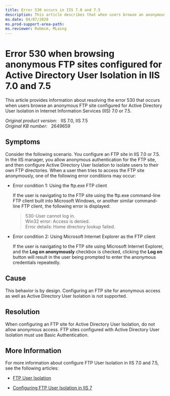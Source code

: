 ```yaml
---
title: Error 530 occurs in IIS 7.0 and 7.5
description: This article describes that when users browse an anonymous FTP site configured for Active Directory User Isolation in IIS 7.0 and 7.5, error 530 occurs.
ms.date: 04/07/2020
ms.prod-support-area-path: 
ms.reviewer: Robmcm, MLaing
---
```

# Error 530 when browsing anonymous FTP sites configured for Active Directory User Isolation in IIS 7.0 and 7.5

This article provides information about resolving the error 530 that occurs when users browse an anonymous FTP site configured for Active Directory User Isolation in Internet Information Services (IIS) 7.0 or 7.5.

_Original product version:_ &nbsp; IIS 7.0, IIS 7.5  
_Original KB number:_ &nbsp; 2649659

## Symptoms

Consider the following scenario. You configure an FTP site in IIS 7.0 or 7.5. In the IIS manager, you allow anonymous authentication for the FTP site, and then configure Active Directory User Isolation to isolate users to their own FTP directories. When a user then tries to access the FTP site anonymously, one of the following error conditions may occur:

- Error condition 1: Using the ftp.exe FTP client

    If the user is navigating to the FTP site using the ftp.exe command-line FTP client built into Microsoft Windows, or another similar command-line FTP client, the following error is displayed:

    > 530-User cannot log in.  
    > Win32 error: Access is denied.  
    > Error details: Home directory lookup failed.

- Error condition 2: Using Microsoft Internet Explorer as the FTP client

    If the user is navigating to the FTP site using Microsoft Internet Explorer, and the **Log on anonymously** checkbox is checked, clicking the **Log on** button will result in the user being prompted to enter the anonymous credentials repeatedly.

## Cause

This behavior is by design. Configuring an FTP site for anonymous access as well as Active Directory User Isolation is not supported.

## Resolution

When configuring an FTP site for Active Directory User Isolation, do not allow anonymous access. FTP sites configured with Active Directory User Isolation must use Basic Authentication.

## More Information

For more information about configure FTP User Isolation in IIS 7.0 and 7.5, see the following articles:

- [FTP User Isolation](/previous-versions/windows/it-pro/windows-server-2008-R2-and-2008/dd722768(v=ws.10))

- [Configuring FTP User Isolation in IIS 7](/iis/publish/using-the-ftp-service/configuring-ftp-user-isolation-in-iis-7)
